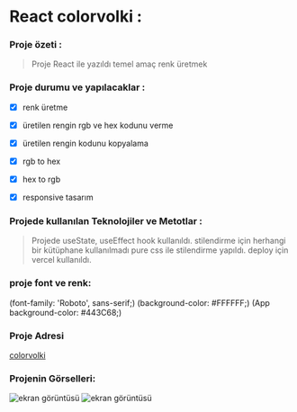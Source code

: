 
# React colorvolki :

### Proje özeti :

> Proje React ile yazıldı temel amaç renk üretmek

### Proje durumu ve yapılacaklar :

- [x] renk üretme
- [x] üretilen rengin rgb ve hex kodunu verme
- [x] üretilen rengin kodunu kopyalama
- [x] rgb to hex
- [x] hex to rgb
- [x] responsive tasarım


### Projede kullanılan Teknolojiler ve Metotlar :

> Projede useState, useEffect hook kullanıldı.
> stilendirme için herhangi bir kütüphane kullanılmadı pure css ile stilendirme yapıldı.
> deploy için vercel kullanıldı.


### proje font ve renk:

(font-family: 'Roboto', sans-serif;)
(background-color: #FFFFFF;)
(App background-color: #443C68;)

### Proje Adresi

[colorvolki](https://dogruvolkan.github.io/todo/)

### Projenin Görselleri:

![ekran görüntüsü](src/mobile.png)
![ekran görüntüsü](src/desktop.gif)